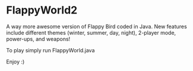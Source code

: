 # FlappyWorld2
A way more awesome version of Flappy Bird coded in Java. New features include different themes (winter, summer, day, night), 2-player mode, power-ups, and weapons!

To play simply run FlappyWorld.java

Enjoy :) 
